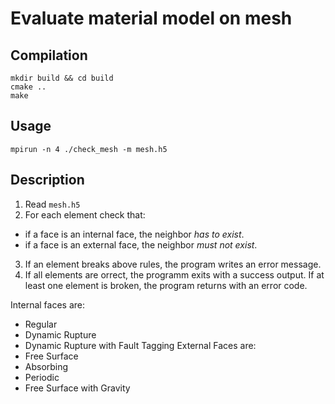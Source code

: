 # Evaluate material model on mesh

## Compilation

```
mkdir build && cd build
cmake ..
make
```

## Usage

```
mpirun -n 4 ./check_mesh -m mesh.h5
```

## Description

1. Read `mesh.h5`
2. For each element check that:
  - if a face is an internal face, the neighbor *has to exist*.
  - if a face is an external face, the neighbor *must not exist*.
3. If an element breaks above rules, the program writes an error message.
3. If all elements are orrect, the programm exits with a success output. If at least one element is broken, the program returns with an error code.

Internal faces are:
* Regular
* Dynamic Rupture
* Dynamic Rupture with Fault Tagging
External Faces are:
* Free Surface
* Absorbing
* Periodic
* Free Surface with Gravity
